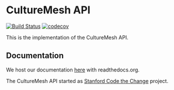 # CultureMesh API

[![Build Status](https://travis-ci.com/Code-the-Change/culturemesh-api.svg?branch=master)](https://travis-ci.com/Code-the-Change/culturemesh-api)
[![codecov](https://codecov.io/gh/Code-the-Change/culturemesh-api/branch/master/graph/badge.svg)](https://codecov.io/gh/Code-the-Change/culturemesh-api)


This is the implementation of the CultureMesh API.

## Documentation

We host our documentation [here](https://culturemesh-api.readthedocs.io/en/latest/) with readthedocs.org.


The CultureMesh API started as [Stanford Code the Change](https://codethechange.stanford.edu/) project.
